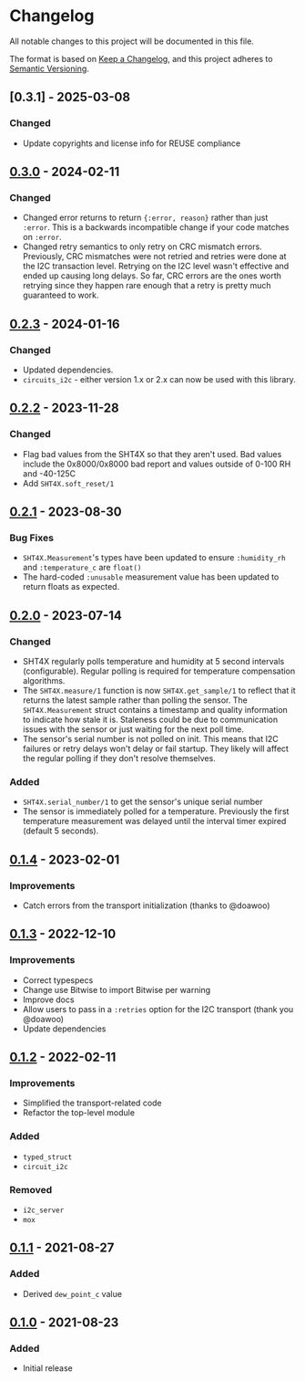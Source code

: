 # Changelog

All notable changes to this project will be documented in this file.

The format is based on [Keep a Changelog](https://keepachangelog.com/en/1.0.0/),
and this project adheres to [Semantic Versioning](https://semver.org/spec/v2.0.0.html).

## [0.3.1] - 2025-03-08

### Changed

* Update copyrights and license info for REUSE compliance

## [0.3.0] - 2024-02-11

### Changed

* Changed error returns to return `{:error, reason}` rather than just `:error`.
  This is a backwards incompatible change if your code matches on `:error`.
* Changed retry semantics to only retry on CRC mismatch errors. Previously, CRC
  mismatches were not retried and retries were done at the I2C transaction
  level. Retrying on the I2C level wasn't effective and ended up causing long
  delays. So far, CRC errors are the ones worth retrying since they happen rare
  enough that a retry is pretty much guaranteed to work.

## [0.2.3] - 2024-01-16

### Changed

* Updated dependencies.
* `circuits_i2c` - either version 1.x or 2.x can now be used with this library.

## [0.2.2] - 2023-11-28

### Changed

* Flag bad values from the SHT4X so that they aren't used. Bad values include
  the 0x8000/0x8000 bad report and values outside of 0-100 RH and -40-125C
* Add `SHT4X.soft_reset/1`

## [0.2.1] - 2023-08-30

### Bug Fixes
* `SHT4X.Measurement`'s types have been updated to ensure `:humidity_rh` and `:temperature_c` are `float()`
* The hard-coded `:unusable` measurement value has been updated to return floats as expected.

## [0.2.0] - 2023-07-14

### Changed

* SHT4X regularly polls temperature and humidity at 5 second intervals
  (configurable). Regular polling is required for temperature compensation
  algorithms.
* The `SHT4X.measure/1` function is now `SHT4X.get_sample/1` to reflect that it
  returns the latest sample rather than polling the sensor. The `SHT4X.Measurement`
  struct contains a timestamp and quality information to indicate how stale it
  is. Staleness could be due to communication issues with the sensor or just
  waiting for the next poll time.
* The sensor's serial number is not polled on init. This means that I2C failures
  or retry delays won't delay or fail startup. They likely will affect the
  regular polling if they don't resolve themselves.

### Added

* `SHT4X.serial_number/1` to get the sensor's unique serial number
* The sensor is immediately polled for a temperature. Previously the first
  temperature measurement was delayed until the interval timer expired (default 5
  seconds).

## [0.1.4] - 2023-02-01
### Improvements
* Catch errors from the transport initialization (thanks to @doawoo)

## [0.1.3] - 2022-12-10
### Improvements
* Correct typespecs
* Change use Bitwise to import Bitwise per warning
* Improve docs
* Allow users to pass in a `:retries` option for the I2C transport (thank you @doawoo)
* Update dependencies

## [0.1.2] - 2022-02-11
### Improvements
- Simplified the transport-related code
- Refactor the top-level module

### Added
- `typed_struct`
- `circuit_i2c`

### Removed
- `i2c_server`
- `mox`

## [0.1.1] - 2021-08-27
### Added
- Derived `dew_point_c` value

## [0.1.0] - 2021-08-23
### Added
- Initial release

[0.3.0]: https://github.com/elixir-sensors/sht4x/compare/v0.2.3..v0.3.0
[0.2.3]: https://github.com/elixir-sensors/sht4x/compare/v0.2.2..v0.2.3
[0.2.2]: https://github.com/elixir-sensors/sht4x/compare/v0.2.1..v0.2.2
[0.2.1]: https://github.com/elixir-sensors/sht4x/compare/v0.2.0..v0.2.1
[0.2.0]: https://github.com/elixir-sensors/sht4x/compare/v0.1.4..v0.2.0
[0.1.4]: https://github.com/elixir-sensors/sht4x/compare/v0.1.3..v0.1.4
[0.1.3]: https://github.com/elixir-sensors/sht4x/compare/v0.1.2..v0.1.3
[0.1.2]: https://github.com/elixir-sensors/sht4x/compare/v0.1.1..v0.1.2
[0.1.1]: https://github.com/elixir-sensors/sht4x/compare/v0.1.0..v0.1.1
[0.1.0]: https://github.com/elixir-sensors/sht4x/releases/tag/v0.1.0
